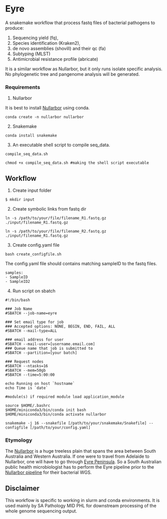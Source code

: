 # Eyre
A snakemake workflow that process fastq files of bacterial pathogens to produce:
1. Sequencing yield (fq), 
2. Species identification (Kraken2), 
3. de novo assemblies (shovill) and their qc (fa)
4. Subtyping (MLST)
5. Antimicrobial resistance profile (abricate)


It is a similar workflow as Nullarbor, but it only runs isolate specific analysis. No phylogenetic tree and pangenome analysis will be generated.

### Requirements
1. Nullarbor 

It is best to install [Nullarbor](https://github.com/tseemann/nullarbor) using conda. 

```
conda create -n nullarbor nullarbor
```

2. Snakemake

```
conda install snakemake
```
3. An executable shell script to compile seq_data.

```
compile_seq_data.sh

chmod +x compile_seq_data.sh #making the shell script executable
```

## Workflow

1. Create input folder
```
$ mkdir input
```
2. Create symbolic links from fastq dir
```
ln -s /path/to/your/file/filename_R1.fastq.gz ./input/filename_R1.fastq.gz

ln -s /path/to/your/file/filename_R2.fastq.gz ./input/filename_R1.fastq.gz
```

3. Create config.yaml file
```
bash create_configfile.sh
```

The config.yaml file should contains matching sampleID to the fastq files.

```
samples:
- SampleID
- SampleID2
```

4. Run script on sbatch

```
#!/bin/bash

### Job Name
#SBATCH --job-name=eyre

### Set email type for job
### Accepted options: NONE, BEGIN, END, FAIL, ALL
#SBATCH --mail-type=ALL

### email address for user
#SBATCH --mail-user=[username.email.com]
### Queue name that job is submitted to
#SBATCH --partition=[your batch]

### Request nodes
#SBATCH --ntasks=16
#SBATCH --mem=50gb
#SBATCH --time=5:00:00

echo Running on host `hostname`
echo Time is `date`

#module(s) if required module load application_module

source $HOME/.bashrc
$HOME/miniconda3/bin/conda init bash
$HOME/miniconda3/bin/conda activate nullarbor

snakemake -j 16 --snakefile [/path/to/your/snakemake/Snakefile] --configfile [/path/to/your/config.yaml]
```

### Etymology

The [Nullarbor](https://en.wikipedia.org/wiki/Nullarbor_Plain) is a huge treeless plain that spans the area between South Australia and Western Australia. If one were to travel from Adelaide to Nullarbor, one will have to go through [Eyre Peninsula](https://en.wikipedia.org/wiki/Eyre_Peninsula). So a South Australian public health microbiologist has to perform the Eyre pipeline prior to the [Nullarbor pipeline](https://github.com/tseemann/nullarbor) for their bacterial WGS. 

## Disclaimer
This workflow is specific to working in slurm and conda environments. It is used mainly by SA Pathology MID PHL for downstream processing of the whole genome sequencing output.
